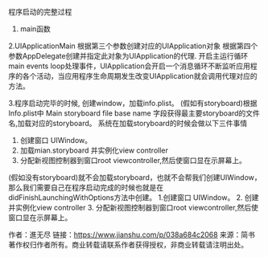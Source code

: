 程序启动的完整过程

1. main函数

2.UIApplicationMain
根据第三个参数创建对应的UIApplication对象
根据第四个参数AppDelegate创建并指定此对象为UIApplication的代理.
开启主运行循环 main events loop处理事件，UIApplication会开启一个消息循环不断监听应用程序的各个活动，当应用程序生命周期发生改变UIApplication就会调用代理对应的方法。

3.程序启动完毕的时候, 创建window，加载info.plist。
(假如有storyboard)根据Info.plist中 Main storyboard file base name 字段获得最主要storyboard的文件名,加载对应的storyboard。
系统在加载storyboard的时候会做以下三件事情
1. 创建窗口 UIWindow。
2. 加载mian.storyboard 并实例化view controller
3. 分配新视图控制器到窗口root viewcontroller,然后使窗口显在示屏幕上。

(假如没有storyboard)就不会加载storyboard，也就不会帮我们创建UIWindow，那么我们需要自己在程序启动完成的时候也就是在didFinishLaunchingWithOptions方法中创建。
1.创建窗口 UIWindow。
2. 创建并实例化view controller
3. 分配新视图控制器到窗口root viewcontroller,然后使窗口显在示屏幕上。



作者：進无尽
链接：https://www.jianshu.com/p/038a684c2068
来源：简书
著作权归作者所有。商业转载请联系作者获得授权，非商业转载请注明出处。
